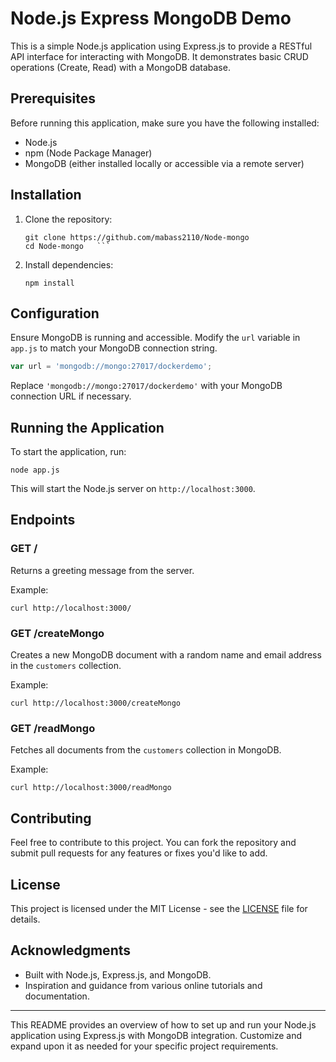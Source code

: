 
# Node.js Express MongoDB Demo

This is a simple Node.js application using Express.js to provide a RESTful API interface for interacting with MongoDB. It demonstrates basic CRUD operations (Create, Read) with a MongoDB database.

## Prerequisites

Before running this application, make sure you have the following installed:

- Node.js
- npm (Node Package Manager)
- MongoDB (either installed locally or accessible via a remote server)

## Installation

1. Clone the repository:
   ```
   git clone https://github.com/mabass2110/Node-mongo
   cd Node-mongo   ```

2. Install dependencies:
   ```
   npm install
   ```

## Configuration

Ensure MongoDB is running and accessible. Modify the `url` variable in `app.js` to match your MongoDB connection string.

```javascript
var url = 'mongodb://mongo:27017/dockerdemo';
```

Replace `'mongodb://mongo:27017/dockerdemo'` with your MongoDB connection URL if necessary.

## Running the Application

To start the application, run:
```
node app.js
```

This will start the Node.js server on `http://localhost:3000`.

## Endpoints

### GET /

Returns a greeting message from the server.

Example:
```
curl http://localhost:3000/
```

### GET /createMongo

Creates a new MongoDB document with a random name and email address in the `customers` collection.

Example:
```
curl http://localhost:3000/createMongo
```

### GET /readMongo

Fetches all documents from the `customers` collection in MongoDB.

Example:
```
curl http://localhost:3000/readMongo
```


## Contributing

Feel free to contribute to this project. You can fork the repository and submit pull requests for any features or fixes you'd like to add.

## License

This project is licensed under the MIT License - see the [LICENSE](LICENSE) file for details.

## Acknowledgments

- Built with Node.js, Express.js, and MongoDB.
- Inspiration and guidance from various online tutorials and documentation.

---

This README provides an overview of how to set up and run your Node.js application using Express.js with MongoDB integration. Customize and expand upon it as needed for your specific project requirements.
